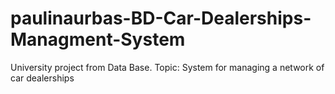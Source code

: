 # paulinaurbas-BD-Car-Dealerships-Managment-System
University project from Data Base. Topic: System for managing a network of car dealerships
